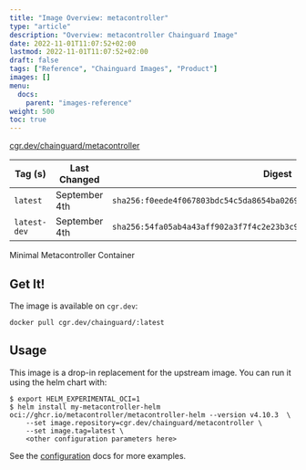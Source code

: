 ```yaml
---
title: "Image Overview: metacontroller"
type: "article"
description: "Overview: metacontroller Chainguard Image"
date: 2022-11-01T11:07:52+02:00
lastmod: 2022-11-01T11:07:52+02:00
draft: false
tags: ["Reference", "Chainguard Images", "Product"]
images: []
menu:
  docs:
    parent: "images-reference"
weight: 500
toc: true
---
```


[cgr.dev/chainguard/metacontroller](https://github.com/chainguard-images/images/tree/main/images/metacontroller)

| Tag (s)       | Last Changed  | Digest                                                                    |
|---------------|---------------|---------------------------------------------------------------------------|
|  `latest`     | September 4th | `sha256:f0eede4f067803bdc54c5da8654ba0269cb3459c09a7dccaa04132b4ea762072` |
|  `latest-dev` | September 4th | `sha256:54fa05ab4a43aff902a3f7f4c2e23b3c967f9454cf33601ff849e152176d7561` |



Minimal Metacontroller Container

## Get It!

The image is available on `cgr.dev`:

```
docker pull cgr.dev/chainguard/:latest
```

## Usage

This image is a drop-in replacement for the upstream image.
You can run it using the helm chart with:

```shell
$ export HELM_EXPERIMENTAL_OCI=1
$ helm install my-metacontroller-helm oci://ghcr.io/metacontroller/metacontroller-helm --version v4.10.3  \
    --set image.repository=cgr.dev/chainguard/metacontroller \
    --set image.tag=latest \
    <other configuration parameters here>
```

See the [configuration](https://metacontroller.github.io/metacontroller/guide/helm-install.html#configuration) docs for more examples.


